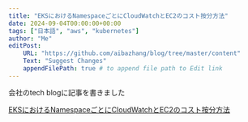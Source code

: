 ```yaml
---
title: "EKSにおけるNamespaceごとにCloudWatchとEC2のコスト按分方法"
date: 2024-09-04T00:00:00+00:00
tags: ["日本語", "aws", "kubernetes"]
author: "Me"
editPost:
    URL: "https://github.com/aibazhang/blog/tree/master/content"
    Text: "Suggest Changes"
    appendFilePath: true # to append file path to Edit link
---
```


会社のtech blogに記事を書きました

[EKSにおけるNamespaceごとにCloudWatchとEC2のコスト按分方法](https://buildersbox.corp-sansan.com/entry/2024/09/04/110000)